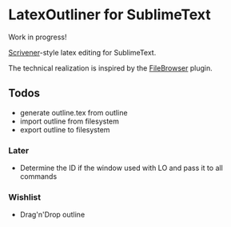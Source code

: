 # LatexOutliner for SublimeText

Work in progress!

[Scrivener][scr]-style latex editing for SublimeText.

The technical realization is inspired by the [FileBrowser][fb] plugin.

[scr]: https://www.literatureandlatte.com/scrivener.php
[fb]: https://github.com/aziz/SublimeFileBrowser

## Todos
- generate outline.tex from outline
- import outline from filesystem
- export outline to filesystem

### Later
- Determine the ID if the window used with LO and pass it to all commands

### Wishlist
- Drag'n'Drop outline
